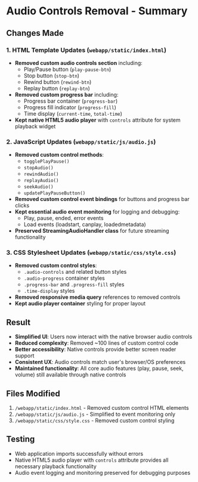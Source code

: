 # Audio Controls Removal - Summary

## Changes Made

### 1. HTML Template Updates (`webapp/static/index.html`)
- **Removed custom audio controls section** including:
  - Play/Pause button (`play-pause-btn`)
  - Stop button (`stop-btn`) 
  - Rewind button (`rewind-btn`)
  - Replay button (`replay-btn`)
- **Removed custom progress bar** including:
  - Progress bar container (`progress-bar`)
  - Progress fill indicator (`progress-fill`)
  - Time display (`current-time`, `total-time`)
- **Kept native HTML5 audio player** with `controls` attribute for system playback widget

### 2. JavaScript Updates (`webapp/static/js/audio.js`)
- **Removed custom control methods**:
  - `togglePlayPause()`
  - `stopAudio()`
  - `rewindAudio()`
  - `replayAudio()`
  - `seekAudio()`
  - `updatePlayPauseButton()`
- **Removed custom control event bindings** for buttons and progress bar clicks
- **Kept essential audio event monitoring** for logging and debugging:
  - Play, pause, ended, error events
  - Load events (loadstart, canplay, loadedmetadata)
- **Preserved StreamingAudioHandler class** for future streaming functionality

### 3. CSS Stylesheet Updates (`webapp/static/css/style.css`)
- **Removed custom control styles**:
  - `.audio-controls` and related button styles
  - `.audio-progress` container styles
  - `.progress-bar` and `.progress-fill` styles
  - `.time-display` styles
- **Removed responsive media query** references to removed controls
- **Kept audio player container** styling for proper layout

## Result
- **Simplified UI**: Users now interact with the native browser audio controls
- **Reduced complexity**: Removed ~100 lines of custom control code
- **Better accessibility**: Native controls provide better screen reader support
- **Consistent UX**: Audio controls match user's browser/OS preferences
- **Maintained functionality**: All core audio features (play, pause, seek, volume) still available through native controls

## Files Modified
1. `/webapp/static/index.html` - Removed custom control HTML elements
2. `/webapp/static/js/audio.js` - Simplified to event monitoring only
3. `/webapp/static/css/style.css` - Removed custom control styling

## Testing
- Web application imports successfully without errors
- Native HTML5 audio player with `controls` attribute provides all necessary playback functionality
- Audio event logging and monitoring preserved for debugging purposes

